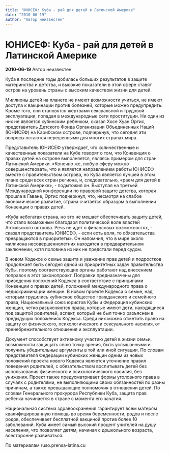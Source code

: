```yaml
---
title: "ЮНИСЕФ: Куба - рай для детей в Латинской Америке"
date: "2010-06-19"
author: "Автор неизвестен"
---
```


# ЮНИСЕФ: Куба - рай для детей в Латинской Америке

**2010-06-19** Автор неизвестен

Куба в последние годы добилась больших результатов в защите материнства и детства, и высокие показатели в этой сфере ставят остров на уровень страны с высоким качеством жизни для детей.

Миллионы детей на планете не имеют возможности учиться, не имеют доступа к вакцинации против болезней, которые можно предупредить. Кроме того, они становятся жертвами сексуальной и трудовой эксплуатации, попадая в международные сети проституции. Ни один из них не является кубинским ребенком, сказал Хосе Хуан Ортис, представитель Детского Фонда Организации Объединенных Наций (ЮНИСЕФ) на Карибском острове, подчеркнув, что сегодня эти вопросы остаются нерешенными для многих странах мира.

Представитель ЮНИСЕФ утверждает, что количественные и качественные показатели на Кубе говорят о том, что Конвенция о правах детей на острове выполняется, являясь примером для стран Латинской Америки. «Конечно же, любую сферу можно совершенствовать, что и является направлением работы ЮНИСЕФ вместе с правительством острова, но Куба является лучшей в этом плане среди всех стран региона, и, следовательно, «раем для детей в Латинской Америке», - подытожил он. Выступая на третьей Международной конференции по правовой защите детства, которая прошла в Гаване, Ортис подчеркнул, что, несмотря на слабое экономическое развитие, страна считается образцом в выполнении Конвенции о правах детей.

«Куба небогатая страна, но это не мешает обеспечивать защиту детей, что стало возможным благодаря политической воле властей Антильского острова. Речь не идет о финансовых возможностях, - сказал представитель ЮНИСЕФ, - если есть воля, то обязательства превращаются в приоритеты». Он напомнил, что в мире около миллиона несовершеннолетних находятся в предварительном заключении, хотя половина из них не предстали перед судом.

В новом Кодексе о семье защита и уважение прав детей и подростков продолжает быть сегодня одной из приоритетных задач правительства Кубы, поэтому соответствующие органы работают над внесением поправок в этот законопроэкт. Поправки предназначены для приведения положений Кодекса в соответствие с принципами Конвенции о правах детей, положений международного права о недискриминации женщин. В новом проекте Кодекса о семье, над которым трудились кубинское общество гражданского и семейного права, Национальный союз юристов Кубы и Федерация кубинских женщин, четко разъясняются права, которые имеют дети, находящиеся под защитой родителей, аспект, который не был точно разъяснен в предыдущих положениях Кодекса. Среди них можно отметить право на защиту от физического, психологического и сексуального насилия, от пренебрежительного отношения и эксплуатации.

Документ способствует активному участию детей в жизни семьи, возможности защищать свою точку зрения, быть услышанными и получить убедительные аргументы в той или иной ситуации. По словам представителя Федерации кубинских женщин одним из новых положений проекта нового Кодекса является уточнение правил поведения родителей, с обязательством воспитывать детей без использования физического и психологического насилия, без унижения. Проект также предусматривает формы уголовного права в случаях с родителями, не выполняющими своих обязанностей по разны причинам, а также превышающие полномочия в отношении детей. По словам Генерального прокурора Республики Куба, защита прав ребенка начинается в стране с момента его зачатия.

Национальная система здравоохранения гарантирует всем матерям квалифицированную помощь во время беременности, родов и после родов, обеспечивает бесплатной вакциной против более 10 заболеваний. Куба имеет самый высокий процент учителей на душу населения, что позволяет детям, начиная с дошкольного возраста, всесторонне развиваться.

По материалам ruso.prensa-latina.cu